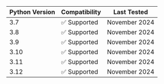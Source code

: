 | Python Version | Compatibility | Last Tested        |
|----------------|---------------|--------------------|
| 3.7            | ✅ Supported       | November 2024     |
| 3.8            | ✅ Supported       | November 2024     |
| 3.9            | ✅ Supported       | November 2024     |
| 3.10            | ✅ Supported       | November 2024     |
| 3.11            | ✅ Supported       | November 2024     |
| 3.12            | ✅ Supported       | November 2024     |